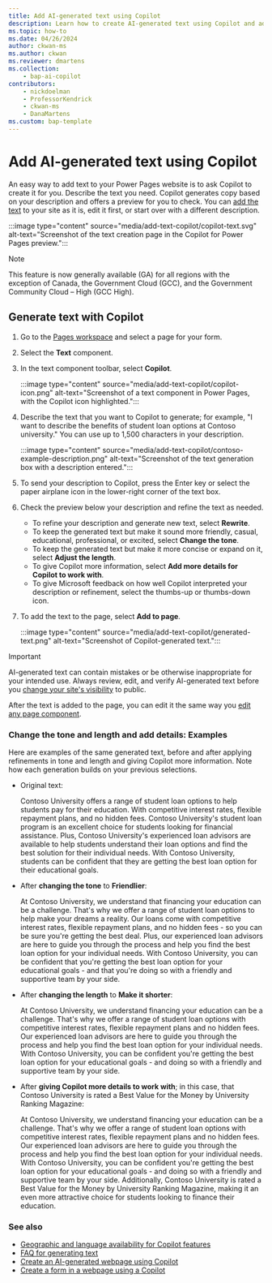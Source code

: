 ```yaml
---
title: Add AI-generated text using Copilot
description: Learn how to create AI-generated text using Copilot and add it to a page in your Power Pages site.
ms.topic: how-to
ms.date: 04/26/2024
author: ckwan-ms
ms.author: ckwan
ms.reviewer: dmartens
ms.collection: 
    - bap-ai-copilot
contributors:
    - nickdoelman
    - ProfessorKendrick
    - ckwan-ms
    - DanaMartens
ms.custom: bap-template
---
```


# Add AI-generated text using Copilot

An easy way to add text to your Power Pages website is to ask Copilot to create it for you. Describe the text you need. Copilot generates copy based on your description and offers a preview for you to check. You can [add the text](add-text.md) to your site as it is, edit it first, or start over with a different description.

:::image type="content" source="media/add-text-copilot/copilot-text.svg" alt-text="Screenshot of the text creation page in the Copilot for Power Pages preview.":::

> [!NOTE]
> This feature is now generally available (GA) for all regions with the exception of Canada, the Government Cloud (GCC), and the Government Community Cloud – High (GCC High).

## Generate text with Copilot

1. Go to the [Pages workspace](first-page.md) and select a page for your form.
1. Select the **Text** component.
1. In the text component toolbar, select **Copilot**.

    :::image type="content" source="media/add-text-copilot/copilot-icon.png" alt-text="Screenshot of a text component in Power Pages, with the Copilot icon highlighted.":::

1. Describe the text that you want to Copilot to generate; for example, "I want to describe the benefits of student loan options at Contoso university." You can use up to 1,500 characters in your description.

    :::image type="content" source="media/add-text-copilot/contoso-example-description.png" alt-text="Screenshot of the text generation box with a description entered.":::

1. To send your description to Copilot, press the Enter key or select the paper airplane icon in the lower-right corner of the text box.

1. Check the preview below your description and refine the text as needed.

    - To refine your description and generate new text, select **Rewrite**.
    - To keep the generated text but make it sound more friendly, casual, educational, professional, or excited, select **Change the tone**.
    - To keep the generated text but make it more concise or expand on it, select **Adjust the length**.
    - To give Copilot more information, select **Add more details for Copilot to work with**.
    - To give Microsoft feedback on how well Copilot interpreted your description or refinement, select the thumbs-up or thumbs-down icon.

1. To add the text to the page, select **Add to page**.

    :::image type="content" source="media/add-text-copilot/generated-text.png" alt-text="Screenshot of Copilot-generated text.":::

> [!IMPORTANT]
>
> AI-generated text can contain mistakes or be otherwise inappropriate for your intended use. Always review, edit, and verify AI-generated text before you [change your site's visibility](../security/site-visibility.md) to public.

After the text is added to the page, you can edit it the same way you [edit any page component](customize-pages.md).

### Change the tone and length and add details: Examples

Here are examples of the same generated text, before and after applying refinements in tone and length and giving Copilot more information. Note how each generation builds on your previous selections.

- Original text:

  Contoso University offers a range of student loan options to help students pay for their education. With competitive interest rates, flexible repayment plans, and no hidden fees. Contoso University's student loan program is an excellent choice for students looking for financial assistance. Plus, Contoso University's experienced loan advisors are available to help students understand their loan options and find the best solution for their individual needs. With Contoso University, students can be confident that they are getting the best loan option for their educational goals.

- After **changing the tone** to **Friendlier**:

  At Contoso University, we understand that financing your education can be a challenge. That's why we offer a range of student loan options to help make your dreams a reality. Our loans come with competitive interest rates, flexible repayment plans, and no hidden fees - so you can be sure you're getting the best deal. Plus, our experienced loan advisors are here to guide you through the process and help you find the best loan option for your individual needs. With Contoso University, you can be confident that you're getting the best loan option for your educational goals - and that you're doing so with a friendly and supportive team by your side.

- After **changing the length** to **Make it shorter**:

  At Contoso University, we understand financing your education can be a challenge. That's why we offer a range of student loan options with competitive interest rates, flexible repayment plans and no hidden fees. Our experienced loan advisors are here to guide you through the process and help you find the best loan option for your individual needs. With Contoso University, you can be confident you're getting the best loan option for your educational goals - and doing so with a friendly and supportive team by your side.

- After **giving Copilot more details to work with**; in this case, that Contoso University is rated a Best Value for the Money by University Ranking Magazine:

  At Contoso University, we understand financing your education can be a challenge. That's why we offer a range of student loan options with competitive interest rates, flexible repayment plans and no hidden fees. Our experienced loan advisors are here to guide you through the process and help you find the best loan option for your individual needs. With Contoso University, you can be confident you're getting the best loan option for your educational goals - and doing so with a friendly and supportive team by your side. Additionally, Contoso University is rated a Best Value for the Money by University Ranking Magazine, making it an even more attractive choice for students looking to finance their education.

### See also

- [Geographic and language availability for Copilot features](https://aka.ms/bapcopilot-intl-report-external)
- [FAQ for generating text](../faqs-generate-text.md)
- [Create an AI-generated webpage using Copilot](../getting-started/create-page-copilot.md)
- [Create a form in a webpage using a Copilot](../getting-started/add-form-copilot.md)

